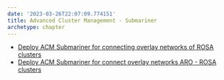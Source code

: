 ```yaml
---
date: '2023-03-26T22:07:09.774151'
title: Advanced Cluster Management - Submariner
archetype: chapter
---
```


* [Deploy ACM Submariner for connecting overlay networks of ROSA clusters](./rosa)
* [Deploy ACM Submariner for connect overlay networks ARO - ROSA clusters](./aro)